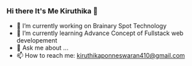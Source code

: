 ### Hi there It's Me Kiruthika 👋
- 🔭 I’m currently working on Brainary Spot Technology
- 🌱 I’m currently learning Advance Concept of Fullstack web developement
- 💬 Ask me about ...
- 📫 How to reach me: kiruthikaponneswaran410@gmail.com
  
